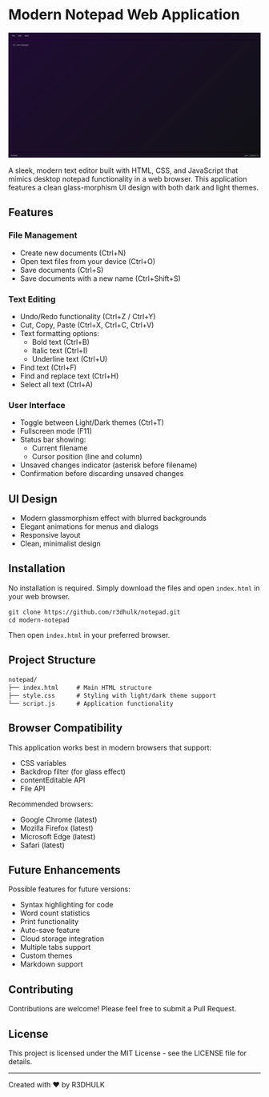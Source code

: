 # Modern Notepad Web Application

![Notepad Screenshot](/notepad.png)

A sleek, modern text editor built with HTML, CSS, and JavaScript that mimics desktop notepad functionality in a web browser. This application features a clean glass-morphism UI design with both dark and light themes.

## Features

### File Management
- Create new documents (Ctrl+N)
- Open text files from your device (Ctrl+O)
- Save documents (Ctrl+S)
- Save documents with a new name (Ctrl+Shift+S)

### Text Editing
- Undo/Redo functionality (Ctrl+Z / Ctrl+Y)
- Cut, Copy, Paste (Ctrl+X, Ctrl+C, Ctrl+V)
- Text formatting options:
  - Bold text (Ctrl+B)
  - Italic text (Ctrl+I)
  - Underline text (Ctrl+U)
- Find text (Ctrl+F)
- Find and replace text (Ctrl+H)
- Select all text (Ctrl+A)

### User Interface
- Toggle between Light/Dark themes (Ctrl+T)
- Fullscreen mode (F11)
- Status bar showing:
  - Current filename
  - Cursor position (line and column)
- Unsaved changes indicator (asterisk before filename)
- Confirmation before discarding unsaved changes

## UI Design
- Modern glassmorphism effect with blurred backgrounds
- Elegant animations for menus and dialogs
- Responsive layout
- Clean, minimalist design

## Installation

No installation is required. Simply download the files and open `index.html` in your web browser.

```
git clone https://github.com/r3dhulk/notepad.git
cd modern-notepad
```

Then open `index.html` in your preferred browser.

## Project Structure

```
notepad/
├── index.html     # Main HTML structure
├── style.css      # Styling with light/dark theme support
└── script.js      # Application functionality
```

## Browser Compatibility

This application works best in modern browsers that support:
- CSS variables
- Backdrop filter (for glass effect)
- contentEditable API
- File API

Recommended browsers:
- Google Chrome (latest)
- Mozilla Firefox (latest)
- Microsoft Edge (latest)
- Safari (latest)

## Future Enhancements

Possible features for future versions:
- Syntax highlighting for code
- Word count statistics
- Print functionality
- Auto-save feature
- Cloud storage integration
- Multiple tabs support
- Custom themes
- Markdown support

## Contributing

Contributions are welcome! Please feel free to submit a Pull Request.

## License

This project is licensed under the MIT License - see the LICENSE file for details.

---

Created with ❤️ by R3DHULK
